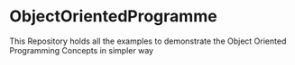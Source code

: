 # ObjectOrientedProgramme
This Repository holds all the examples to demonstrate the Object Oriented Programming Concepts in simpler way
